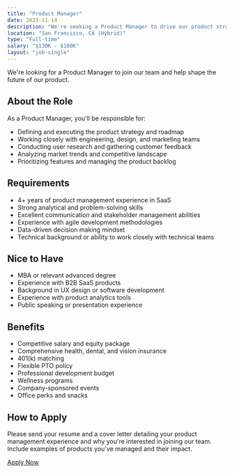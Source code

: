 ```yaml
---
title: "Product Manager"
date: 2023-11-14
description: "We're seeking a Product Manager to drive our product strategy and roadmap"
location: "San Francisco, CA (Hybrid)"
type: "Full-time"
salary: "$130K - $180K"
layout: "job-single"
---
```


We're looking for a Product Manager to join our team and help shape the future of our product.

## About the Role

As a Product Manager, you'll be responsible for:

- Defining and executing the product strategy and roadmap
- Working closely with engineering, design, and marketing teams
- Conducting user research and gathering customer feedback
- Analyzing market trends and competitive landscape
- Prioritizing features and managing the product backlog

## Requirements

- 4+ years of product management experience in SaaS
- Strong analytical and problem-solving skills
- Excellent communication and stakeholder management abilities
- Experience with agile development methodologies
- Data-driven decision making mindset
- Technical background or ability to work closely with technical teams

## Nice to Have

- MBA or relevant advanced degree
- Experience with B2B SaaS products
- Background in UX design or software development
- Experience with product analytics tools
- Public speaking or presentation experience

## Benefits

- Competitive salary and equity package
- Comprehensive health, dental, and vision insurance
- 401(k) matching
- Flexible PTO policy
- Professional development budget
- Wellness programs
- Company-sponsored events
- Office perks and snacks

## How to Apply

Please send your resume and a cover letter detailing your product management experience and why you're interested in joining our team. Include examples of products you've managed and their impact.

[Apply Now](mailto:careers@example.com)
